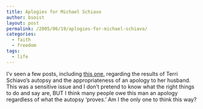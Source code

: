 ```yaml
---
title: Aplogies for Michael Schiavo
author: bsoist
layout: post
permalink: /2005/06/19/aplogies-for-michael-schiavo/
categories:
  - faith
  - freedom
tags:
  - life
---
```

I&#8217;v seen a few posts, including [this one][1], regarding the results of Terri Schiavo&#8217;s autopsy and the appropriateness of an apology to her husband. This was a sensitive issue and I don&#8217;t pretend to know what the right things to do and say are, BUT I think many people owe this man an apology regardless of what the autopsy &#8216;proves.&#8217; Am I the only one to think this way?

 [1]: http://alesrarus.funkydung.com/arc20050601.html#BlogID1895

